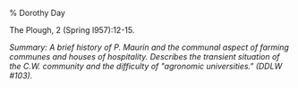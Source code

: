 % Dorothy Day

The Plough, 2 (Spring l957):12-15.

*Summary: A brief history of P. Maurin and the communal aspect of
farming communes and houses of hospitality. Describes the transient
situation of the C.W. community and the difficulty of "agronomic
universities." (DDLW \#103).*



